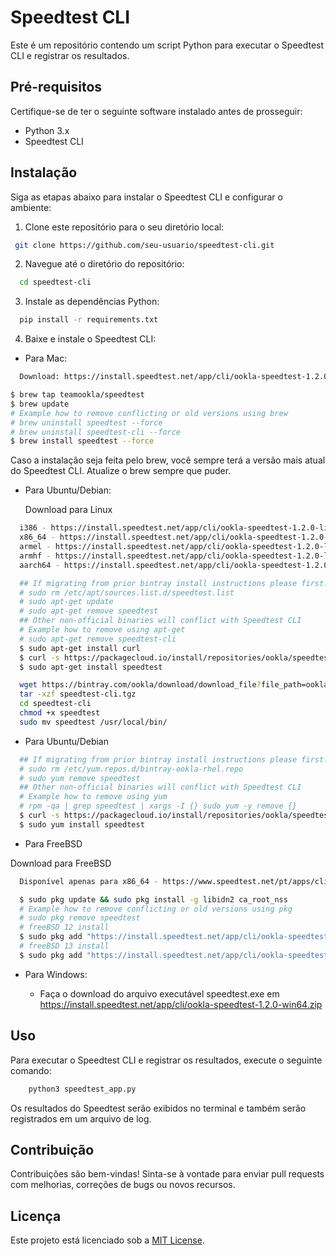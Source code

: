 # Speedtest CLI

Este é um repositório contendo um script Python para executar o Speedtest CLI e registrar os resultados.

## Pré-requisitos

Certifique-se de ter o seguinte software instalado antes de prosseguir:

- Python 3.x
- Speedtest CLI

## Instalação

Siga as etapas abaixo para instalar o Speedtest CLI e configurar o ambiente:

1. Clone este repositório para o seu diretório local:

  ```bash
   git clone https://github.com/seu-usuario/speedtest-cli.git
  ```

2. Navegue até o diretório do repositório:

  ```bash
    cd speedtest-cli
  ```

3. Instale as dependências Python:

  ```bash
    pip install -r requirements.txt
  ```

4. Baixe e instale o Speedtest CLI:

  - Para Mac:

  ```bash
    Download: https://install.speedtest.net/app/cli/ookla-speedtest-1.2.0-macosx-universal.tgz
  ```


  ```bash
  $ brew tap teamookla/speedtest
  $ brew update
  # Example how to remove conflicting or old versions using brew
  # brew uninstall speedtest --force
  # brew uninstall speedtest-cli --force
  $ brew install speedtest --force
  ```
  Caso a instalação seja feita pelo brew, você sempre terá a versão mais atual do Speedtest CLI. Atualize o brew sempre que puder.


  - Para Ubuntu/Debian:

    Download para Linux   

  ```bash
    i386 - https://install.speedtest.net/app/cli/ookla-speedtest-1.2.0-linux-i386.tgz
    x86_64 - https://install.speedtest.net/app/cli/ookla-speedtest-1.2.0-linux-x86_64.tgz
    armel - https://install.speedtest.net/app/cli/ookla-speedtest-1.2.0-linux-armel.tgz
    armhf - https://install.speedtest.net/app/cli/ookla-speedtest-1.2.0-linux-armhf.tgz
    aarch64 - https://install.speedtest.net/app/cli/ookla-speedtest-1.2.0-linux-aarch64.tgz
  ```

  ```bash
    ## If migrating from prior bintray install instructions please first...
    # sudo rm /etc/apt/sources.list.d/speedtest.list
    # sudo apt-get update
    # sudo apt-get remove speedtest
    ## Other non-official binaries will conflict with Speedtest CLI
    # Example how to remove using apt-get
    # sudo apt-get remove speedtest-cli
    $ sudo apt-get install curl
    $ curl -s https://packagecloud.io/install/repositories/ookla/speedtest-cli/script.deb.sh | sudo bash
    $ sudo apt-get install speedtest
  ```

  ```bash
    wget https://bintray.com/ookla/download/download_file?file_path=ookla-speedtest-1.0.0-x86_64-linux.tgz -O speedtest-cli.tgz
    tar -xzf speedtest-cli.tgz
    cd speedtest-cli
    chmod +x speedtest
    sudo mv speedtest /usr/local/bin/
  ```
  - Para Ubuntu/Debian
  
  ```bash
    ## If migrating from prior bintray install instructions please first...
    # sudo rm /etc/yum.repos.d/bintray-ookla-rhel.repo
    # sudo yum remove speedtest
    ## Other non-official binaries will conflict with Speedtest CLI
    # Example how to remove using yum
    # rpm -qa | grep speedtest | xargs -I {} sudo yum -y remove {}
    $ curl -s https://packagecloud.io/install/repositories/ookla/speedtest-cli/script.rpm.sh | sudo bash
    $ sudo yum install speedtest
  ```
  - Para FreeBSD

  Download para FreeBSD

  ```bash
    Disponível apenas para x86_64 - https://www.speedtest.net/pt/apps/cli#freebsd-flyout
  ```

  ```bash
    $ sudo pkg update && sudo pkg install -g libidn2 ca_root_nss
    # Example how to remove conflicting or old versions using pkg
    # sudo pkg remove speedtest
    # freeBSD 12 install
    $ sudo pkg add "https://install.speedtest.net/app/cli/ookla-speedtest-1.2.0-freebsd12-x86_64.pkg"
    # freeBSD 13 install
    $ sudo pkg add "https://install.speedtest.net/app/cli/ookla-speedtest-1.2.0-freebsd13-x86_64.pkg"
  ```
  - Para Windows:

    - Faça o download do arquivo executável speedtest.exe em https://install.speedtest.net/app/cli/ookla-speedtest-1.2.0-win64.zip
    
## Uso

  Para executar o Speedtest CLI e registrar os resultados, execute o seguinte comando:

  ```bash
      python3 speedtest_app.py
  ```
    
  Os resultados do Speedtest serão exibidos no terminal e também serão registrados em um arquivo de log.

## Contribuição

  Contribuições são bem-vindas! Sinta-se à vontade para enviar pull requests com melhorias, correções de bugs ou novos recursos.

## Licença
  Este projeto está licenciado sob a [MIT License](https://github.com/ScParis/SpeedTest_Py/blob/main/LICENSE).
